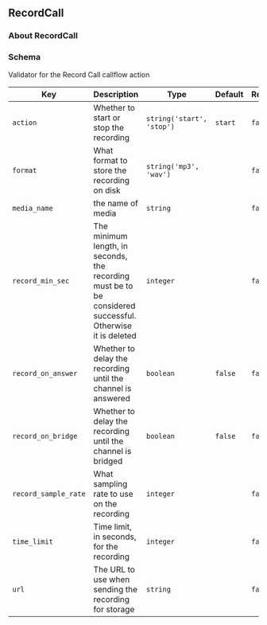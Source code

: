 ## RecordCall

### About RecordCall

### Schema

Validator for the Record Call callflow action

Key | Description | Type | Default | Required
--- | ----------- | ---- | ------- | --------
`action` | Whether to start or stop the recording | `string('start', 'stop')` | `start` | `false`
`format` | What format to store the recording on disk | `string('mp3', 'wav')` |   | `false`
`media_name` | the name of media | `string` |   | `false`
`record_min_sec` | The minimum length, in seconds, the recording must be to be considered successful. Otherwise it is deleted | `integer` |   | `false`
`record_on_answer` | Whether to delay the recording until the channel is answered | `boolean` | `false` | `false`
`record_on_bridge` | Whether to delay the recording until the channel is bridged | `boolean` | `false` | `false`
`record_sample_rate` | What sampling rate to use on the recording | `integer` |   | `false`
`time_limit` | Time limit, in seconds, for the recording | `integer` |   | `false`
`url` | The URL to use when sending the recording for storage | `string` |   | `false`
